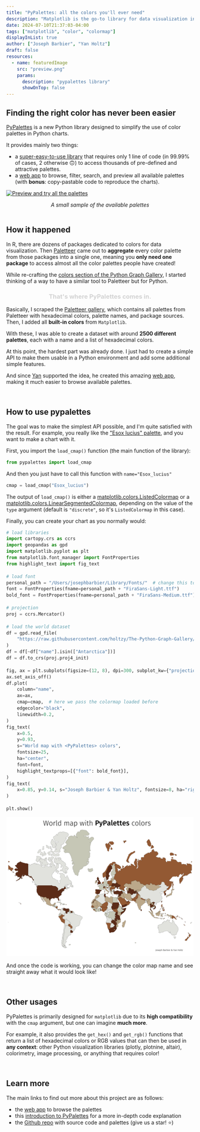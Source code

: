 ```yaml
---
title: "PyPalettes: all the colors you'll ever need"
description: "Matplotlib is the go-to library for data visualization in Python. While it offers quality built-in colormaps like viridis and inferno, the limited selection can make Matplotlib charts look similar. To address this, I developed pypalettes, a Python library with over 2,500 high-quality, pre-made color palettes. The library includes a web app for browsing and previewing all of them."
date: 2024-07-10T21:37:03-04:00
tags: ["matplotlib", "color", "colormap"]
displayInList: true
author: ["Joseph Barbier", "Yan Holtz"]
draft: false
resources:
  - name: featuredImage
    src: "preview.png"
    params:
      description: "pypalettes library"
      showOnTop: false
---
```


## Finding the right color has never been easier

[PyPalettes](https://github.com/JosephBARBIERDARNAL/pypalettes) is a new Python library designed to simplify the use of color palettes in Python charts.

It provides mainly two things:

- a [super-easy-to-use library](https://github.com/JosephBARBIERDARNAL/pypalettes) that requires only 1 line of code (in 99.99% of cases, 2 otherwise 🙃) to access thousands of pre-defined and attractive palettes.
- a [web app](https://python-graph-gallery.com/color-palette-finder/) to browse, filter, search, and preview all available palettes (with **bonus**: copy-pastable code to reproduce the charts).

[![Preview and try all the palettes](https://github.com/holtzy/The-Python-Graph-Gallery/raw/master/static/asset/pypalettes.gif)](https://python-graph-gallery.com/color-palette-finder/)

<center><i>A small sample of the available palettes</i></center>

<br>

## How it happened

In R, there are dozens of packages dedicated to colors for data visualization. Then [Paletteer](https://emilhvitfeldt.github.io/paletteer/) came out to **aggregate** every color palette from those packages into a single one, meaning you **only need one package** to access almost all the color palettes people have created!

While re-crafting the [colors section of the Python Graph Gallery](https://python-graph-gallery.com/python-colors/), I started thinking of a way to have a similar tool to Paletteer but for Python.

<center><h3 style="color: lightgray;">That's where PyPalettes comes in.</h3></center>

Basically, I scraped the [Paletteer gallery](https://pmassicotte.github.io/paletteer_gallery/), which contains all palettes from Paletteer with hexadecimal colors, palette names, and package sources. Then, I added all **built-in colors** from `Matplotlib`.

With these, I was able to create a dataset with around **2500 different palettes**, each with a name and a list of hexadecimal colors.

At this point, the hardest part was already done. I just had to create a simple API to make them usable in a Python environment and add some additional simple features.

And since [Yan](https://www.yan-holtz.com/) supported the idea, he created this amazing [web app](https://python-graph-gallery.com/color-palette-finder/), making it much easier to browse available palettes.

<br>

## How to use pypalettes

The goal was to make the simplest API possible, and I'm quite satisfied with the result. For example, you really like the ["Esox lucius" palette](https://python-graph-gallery.com/color-palette-finder/?palette=Esox_lucius), and you want to make a chart with it.

First, you import the `load_cmap()` function (the main function of the library):

```python
from pypalettes import load_cmap
```

And then you just have to call this function with `name="Esox_lucius"`

```python
cmap = load_cmap("Esox_lucius")
```

The output of `load_cmap()` is either a [matplotlib.colors.ListedColormap](https://matplotlib.org/stable/api/_as_gen/matplotlib.colors.ListedColormap.html) or a [matplotlib.colors.LinearSegmentedColormap](https://matplotlib.org/stable/api/_as_gen/matplotlib.colors.LinearSegmentedColormap.html), depending on the value of the `type` argument (default is `"discrete"`, so it's `ListedColormap` in this case).

Finally, you can create your chart as you normally would:

```python
# load libraries
import cartopy.crs as ccrs
import geopandas as gpd
import matplotlib.pyplot as plt
from matplotlib.font_manager import FontProperties
from highlight_text import fig_text

# load font
personal_path = "/Users/josephbarbier/Library/Fonts/"  # change this to your own path
font = FontProperties(fname=personal_path + "FiraSans-Light.ttf")
bold_font = FontProperties(fname=personal_path + "FiraSans-Medium.ttf")

# projection
proj = ccrs.Mercator()

# load the world dataset
df = gpd.read_file(
    "https://raw.githubusercontent.com/holtzy/The-Python-Graph-Gallery/master/static/data/all_world.geojson"
)
df = df[~df["name"].isin(["Antarctica"])]
df = df.to_crs(proj.proj4_init)

fig, ax = plt.subplots(figsize=(12, 8), dpi=300, subplot_kw={"projection": proj})
ax.set_axis_off()
df.plot(
    column="name",
    ax=ax,
    cmap=cmap,  # here we pass the colormap loaded before
    edgecolor="black",
    linewidth=0.2,
)
fig_text(
    x=0.5,
    y=0.93,
    s="World map with <PyPalettes> colors",
    fontsize=25,
    ha="center",
    font=font,
    highlight_textprops=[{"font": bold_font}],
)
fig_text(
    x=0.85, y=0.14, s="Joseph Barbier & Yan Holtz", fontsize=8, ha="right", font=font
)

plt.show()
```

<center>

![](map.png)

</center>

And once the code is working, you can change the color map name and see straight away what it would look like!

<br>

## Other usages

PyPalettes is primarily designed for `matplotlib` due to its **high compatibility** with the `cmap` argument, but one can imagine **much more**.

For example, it also provides the `get_hex()` and `get_rgb()` functions that return a list of hexadecimal colors or RGB values that can then be used in **any context**: other Python visualization libraries (plotly, plotnine, altair), colorimetry, image processing, or anything that requires color!

<br>

## Learn more

The main links to find out more about this project are as follows:

- the [web app](https://python-graph-gallery.com/color-palette-finder/) to browse the palettes
- this [introduction to PyPalettes](https://python-graph-gallery.com/introduction-to-pypalettes/) for a more in-depth code explanation
- the [Github repo](https://github.com/JosephBARBIERDARNAL/pypalettes) with source code and palettes (give us a star! ⭐)
